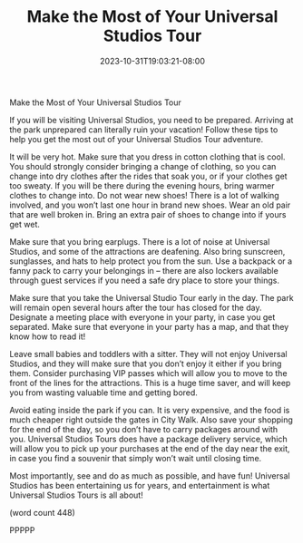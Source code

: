 ﻿---
title: "Make the Most of Your Universal Studios Tour"
date: 2023-10-31T19:03:21-08:00
description: "Universal Studio Tours Tips for Web Success"
featured_image: "/images/Universal Studio Tours.jpg"
tags: ["Universal Studio Tours"]
---

Make the Most of Your Universal Studios Tour

If you will be visiting Universal Studios, you need to 
be prepared. Arriving at the park unprepared can 
literally ruin your vacation! Follow these tips to help 
you get the most out of your Universal Studios Tour 
adventure.

It will be very hot. Make sure that you dress in 
cotton clothing that is cool. You should strongly 
consider bringing a change of clothing, so you can 
change into dry clothes after the rides that soak 
you, or if your clothes get too sweaty. If you will be 
there during the evening hours, bring warmer 
clothes to change into. Do not wear new shoes! 
There is a lot of walking involved, and you won’t 
last one hour in brand new shoes. Wear an old 
pair that are well broken in. Bring an extra pair of 
shoes to change into if yours get wet.

Make sure that you bring earplugs. There is a lot of 
noise at Universal Studios, and some of the 
attractions are deafening. Also bring sunscreen, 
sunglasses, and hats to help protect you from the 
sun. Use a backpack or a fanny pack to carry your 
belongings in – there are also lockers available 
through guest services if you need a safe dry place 
to store your things.

Make sure that you take the Universal Studio Tour 
early in the day. The park will remain open several 
hours after the tour has closed for the day. 
Designate a meeting place with everyone in your 
party, in case you get separated. Make sure that 
everyone in your party has a map, and that they 
know how to read it!

Leave small babies and toddlers with a sitter. They 
will not enjoy Universal Studios, and they will make 
sure that you don’t enjoy it either if you bring them. 
Consider purchasing VIP passes which will allow 
you to move to the front of the lines for the 
attractions. This is a huge time saver, and will keep 
you from wasting valuable time and getting bored.

Avoid eating inside the park if you can. It is very 
expensive, and the food is much cheaper right 
outside the gates in City Walk. Also save your 
shopping for the end of the day, so you don’t have 
to carry packages around with you. Universal 
Studios Tours does have a package delivery 
service, which will allow you to pick up your 
purchases at the end of the day near the exit, in 
case you find a souvenir that simply won’t wait until 
closing time.

Most importantly, see and do as much as possible, 
and have fun! Universal Studios has been entertaining 
us for years, and entertainment is what Universal 
Studios Tours is all about!

(word count 448)

PPPPP


